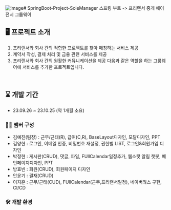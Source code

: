 ![image](https://github.com/anna1843/TechForge/assets/133622218/8fa7854c-183c-4c6a-bfc3-7a1bdaeb164d)# SpringBoot-Project-SoleManager
스프링 부트 -> 프리랜서 중개 에이전시 그룹웨어

## 🖥️ 프로젝트 소개
1. 프리랜서와 회사 간의 적합한 프로젝트를 찾아 매칭하는 서비스 제공
2. 계약서 작성, 결제 처리 및 금융 관련 서비스를 제공
3. 프리랜서와 회사 간의 원활한 커뮤니케이션을 제공
다음과 같은 역할을 하는 그룹웨어에 서비스를 추가한 프로젝트입니다.
<br>

## ⌛️ 개발 기간
* 23.09.26 ~ 23.10.25 (약 1개월 소요)

### 🏃‍♀️ 맴버 구성
* 김예진(팀장) : 근무/근태(R), 급여(C,R), BaseLayout디자인, 모달디자인, PPT
* 김양현 : 로그인, 이메일 인증, 비밀번호 재설정, 권한별 LIST, 로그인&회원가입 디자인
* 박정현 : 게시판(CRUD), 댓글, 파일, FUllCalendar일정추가, 웹소캣 알림 챗봇, 메인페이지디자인, PPT
* 방효빈 : 회원(CRUD), 회원페이지 디자인
* 안윤기 : 결재(CRUD)
* 이지훈 : 근무/근태(CUD), FUllCalendar(근무,프리랜서일정), 네이버웍스 구현, CI/CD

### 🛠️ 개발 환경
